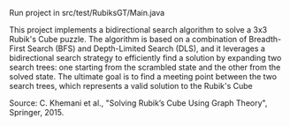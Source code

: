 Run project in src/test/RubiksGT/Main.java

This project implements a bidirectional search algorithm to solve a 3x3 Rubik's Cube puzzle. The algorithm is based on a combination of Breadth-First Search (BFS) and Depth-Limited Search (DLS), and it leverages a bidirectional search strategy to efficiently find a solution by expanding two search trees: one starting from the scrambled state and the other from the solved state. The ultimate goal is to find a meeting point between the two search trees, which represents a valid solution to the Rubik's Cube 

Source: C. Khemani et al., "Solving Rubik’s Cube Using Graph Theory", Springer, 2015.

